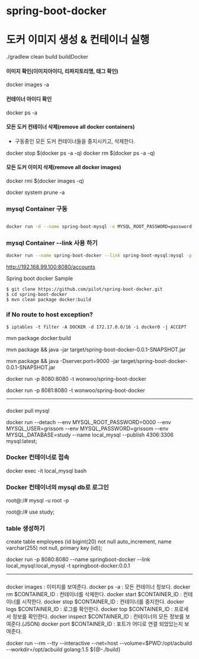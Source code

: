 # spring-boot-docker

# 도커 이미지 생성 & 컨테이너 실행

./gradlew clean build buildDocker

#### 이미지 확인(이미지아이디, 리파지토리명, 태그 확인)

docker images -a

#### 컨테이너 아이디 확인

docker ps -a

#### 모든 도커 컨테이너 삭제(remove all docker containers)
- 구동중인 모든 도커 컨테이너들을 중지시키고, 삭제한다.

docker stop $(docker ps -a -q)
docker rm $(docker ps -a -q)

#### 모든 도커 이미지 삭제(remove all docker images)

docker rmi $(docker images -q)

docker system prune -a 


### mysql Container 구동 
```bash 

docker run -d --name spring-boot-mysql -e MYSQL_ROOT_PASSWORD=password -e MYSQL_DATABASE=docker -e MYSQL_USER=dbuser -e MYSQL_PASSWORD=dbpassword -d mysql:latest

```

### mysql Container --link 사용 하기  

```bash 
docker run --name spring-boot-docker --link spring-boot-mysql:mysql -p 8080:8080  -d man/spring-boot-docker

```

http://192.168.99.100:8080/accounts


Spring boot docker Sample


```
$ git clone https://github.com/pilot/spring-boot-docker.git
$ cd spring-boot-docker
$ mvn clean package docker:build
```

### if **No route to host** exception?
```
$ iptables -t filter -A DOCKER -d 172.17.0.0/16 -i docker0 -j ACCEPT
```


mvn package docker:build

mvn package && java -jar target/spring-boot-docker-0.0.1-SNAPSHOT.jar

mvn package && java -Dserver.port=9000 -jar target/spring-boot-docker-0.0.1-SNAPSHOT.jar 

docker run -p 8080:8080 -t wonwoo/spring-boot-docker

docker run -p 8081:8080 -t wonwoo/spring-boot-docker


---

###
docker pull mysql

docker run --detach --env MYSQL_ROOT_PASSWORD=0000 --env MYSQL_USER=grissom --env MYSQL_PASSWORD=grissom --env MYSQL_DATABASE=study --name local_mysql --publish 4306:3306 mysql:latest;

### Docker 컨테이너로 접속
docker exec -it local_mysql bash

### Docker 컨테이너의 mysql db로 로그인 

root@:/# mysql -u root -p

root@:/# use study;

### table 생성하기
create table employees (id bigint(20) not null auto_increment, name varchar(255) not null, primary key (id));

docker run -p 8080:8080 --name springboot-docker --link local_mysql:local_mysql -t springboot-docker:0.0.1


---

### 

docker images : 이미지를 보여준다.
docker ps -a : 모든 컨테이너 정보다.
docker rm $CONTAINER_ID : 컨테이너를 삭제한다.
docker start $CONTAINER_ID : 컨테이너를 시작한다.
docker stop $CONTAINER_ID : 컨테이너를 중지한다. 
docker logs $CONTAINER_ID : 로그를 확인한다.
docker top $CONTAINER_ID : 프로세서 정보를 확인한다.
docker inspect $CONTAINER_ID : 컨테이너의 모든 정보를 보여준다.(JSON)
docker port $CONTAINER_ID : 포트가 어디로 연결 되었있는지 보여준다.


docker run --rm --tty --interactive --net=host --volume=$PWD:/opt/acbuild --workdir=/opt/acbuild golang:1.5 ${@-./build}

